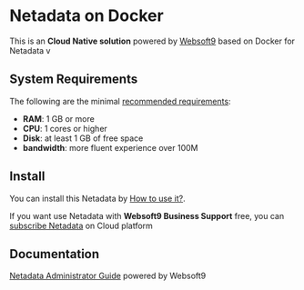 # Netadata on Docker  

This is an **Cloud Native solution** powered by [Websoft9](https://www.websoft9.com) based on Docker for Netadata v

## System Requirements

The following are the minimal [recommended requirements](https://learn.netdata.cloud/docs/agent/packaging/docker):

* **RAM**: 1 GB or more
* **CPU**: 1 cores or higher
* **Disk**: at least 1 GB of free space
* **bandwidth**: more fluent experience over 100M  

## Install

You can install this Netadata by [How to use it?](https://github.com/Websoft9/docker-library#how-to-use-it).   

If you want use Netadata with **Websoft9 Business Support** free, you can [subscribe Netadata](https://www.websoft9.com/apps) on Cloud platform

## Documentation

[Netadata Administrator Guide](https://support.websoft9.com/docs/netadata) powered by Websoft9
